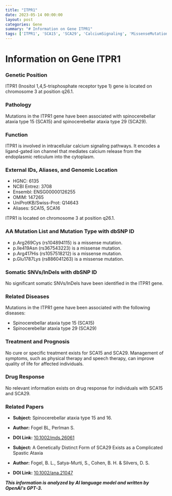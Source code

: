 ```yaml
---
title: "ITPR1"
date: 2023-05-14 00:00:00
layout: post
categories: Gene
summary: "# Information on Gene ITPR1"
tags: ['ITPR1', 'SCA15', 'SCA29', 'CalciumSignaling', 'MissenseMutation', 'SpinocerebellarAtaxia', 'SymptomManagement', 'GeneticDisorders']
---
```


# Information on Gene ITPR1

### Genetic Position
ITPR1 (Inositol 1,4,5-trisphosphate receptor type 1) gene is located on chromosome 3 at position q26.1.

### Pathology
Mutations in the ITPR1 gene have been associated with spinocerebellar ataxia type 15 (SCA15) and spinocerebellar ataxia type 29 (SCA29).

### Function
ITPR1 is involved in intracellular calcium signaling pathways. It encodes a ligand-gated ion channel that mediates calcium release from the endoplasmic reticulum into the cytoplasm.

### External IDs, Aliases, and Genomic Location
- HGNC: 6135
- NCBI Entrez: 3708
- Ensembl: ENSG00000126255
- OMIM: 147265
- UniProtKB/Swiss-Prot: Q14643
- Aliases: SCA15, SCA16

ITPR1 is located on chromosome 3 at position q26.1.

### AA Mutation List and Mutation Type with dbSNP ID
- p.Arg269Cys (rs104894115) is a missense mutation.
- p.Ile419Asn (rs367543223) is a missense mutation.
- p.Arg417His (rs1057518212) is a missense mutation.
- p.Glu1787Lys (rs886041263) is a missense mutation.

### Somatic SNVs/InDels with dbSNP ID
No significant somatic SNVs/InDels have been identified in the ITPR1 gene.

### Related Diseases
Mutations in the ITPR1 gene have been associated with the following diseases:
- Spinocerebellar ataxia type 15 (SCA15)
- Spinocerebellar ataxia type 29 (SCA29)

### Treatment and Prognosis
No cure or specific treatment exists for SCA15 and SCA29. Management of symptoms, such as physical therapy and speech therapy, can improve quality of life for affected individuals.

### Drug Response
No relevant information exists on drug response for individuals with SCA15 and SCA29.

### Related Papers
- **Subject:** Spinocerebellar ataxia type 15 and 16. 
- **Author:** Fogel BL, Perlman S.
- **DOI Link:** [10.1002/mds.26061]([Click](https://doi.org/10.1002/mds.26061))

- **Subject:** A Genetically Distinct Form of SCA29 Exists as a Complicated Spastic Ataxia 
- **Author:** Fogel, B. L., Satya-Murti, S., Cohen, B. H. & Silvers, D. S.
- **DOI Link:** [10.1002/ana.21047]([Click](https://doi.org/10.1002/ana.21047))

**_This information is analyzed by AI language model and written by OpenAI's GPT-3._**